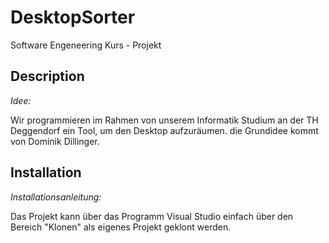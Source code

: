 # DesktopSorter
Software Engeneering Kurs - Projekt

## Description 
  
*Idee:*

Wir programmieren im Rahmen von unserem Informatik Studium an der TH Deggendorf ein Tool, um den Desktop aufzuräumen. die Grundidee kommt von Dominik Dillinger.
  
## Installation
  
*Installationsanleitung:*
  
Das Projekt kann über das Programm Visual Studio einfach über den Bereich "Klonen" als eigenes Projekt geklont werden.
